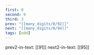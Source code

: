 ```yaml
---
first: 0
second: 9
third: 3
prev: "[[many_digits/0/92]]"
next: "[[many_digits/0/94]]"
tags: [odd]
---
```

prev2-in-text: [[91]]
next2-in-text: [[95]]
